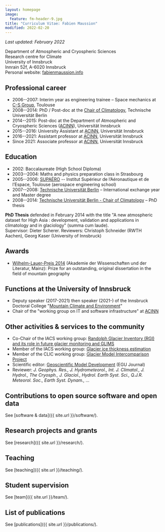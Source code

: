 ```yaml
---
layout: homepage
image:
  feature: fm-header-9.jpg
title: "Curriculum Vitae: Fabien Maussion"
modified: 2022-02-20
---
```


*Last updated: February 2022*

Department of Atmospheric and Cryospheric Sciences <br>
Research centre for Climate <br>
University of Innsbruck <br>
Innrain 52f, A-6020 Innsbruck <br>
Personal website: [fabienmaussion.info](https://fabienmaussion.info)


## Professional career

- 2006--2007: Interim year as engineering trainee – Space mechanics at [C-S Group](https://www.c-s.fr), Toulouse
- 2008--2014: PhD / Post-doc at the [Chair of Climatology](http://klima.tu-berlin.de), Technische Universität Berlin
- 2014--2015: Post-doc at the Department of Atmospheric and Cryospheric Sciences ([ACINN](https://www.uibk.ac.at/acinn)), Universität Innsbruck
- 2015--2016: University Assistant at [ACINN](https://www.uibk.ac.at/acinn), Universität Innsbruck
- 2016--2021: Assistant professor at [ACINN](https://www.uibk.ac.at/acinn), Universität Innsbruck
- Since 2021: Associate professor at [ACINN](https://www.uibk.ac.at/acinn), Universität Innsbruck

## Education

- 2002: Baccalaureate (High School Diploma)
- 2003--2004: Maths and physics preparation class in Strasbourg 
- 2005--2006: [SUPAÉRO](https://www.isae-supaero.fr/en/) -- Institut Supérieur de l’Aéronautique et de l’Espace, Toulouse (aerospace engineering school)
- 2007--2008: [Technische Universität Berlin](https://www.tu.berlin/) – International exchange year and Master degree
- 2008--2014: [Technische Universität Berlin - Chair of Climatology](https://www.klima.tu-berlin.de) – PhD thesis

**PhD Thesis** defended in February 2014 with the title "A new atmospheric dataset for High Asia : development,
validation and applications in climatology and in glaciology" (summa cum laude). <br>
Supervisor: Dieter Scherer. Reviewers: Christoph Schneider (RWTH Aachen), Georg Kaser (University of Innsbruck)

## Awards 

- [Wilhelm-Lauer-Preis 2014](https://www.adwmainz.de/wilhelm-lauer-stiftung/wilhelm-lauer-stiftung.html) (Akademie der Wissenschaften und der Literatur, Mainz): Prize for an outstanding, 
  original dissertation in the field of mountain geography 
  
## Functions at the University of Innsbruck

- Deputy speaker (2017-2021) then speaker (2021-) of the Innsbruck Doctoral College "[Mountain Climate and Environment](https://www.uibk.ac.at/alpinerraum/dps/dp-mountainclimate/)"
- Chair of the "working group on IT and software infrastructure" at [ACINN](https://www.uibk.ac.at/acinn)

## Other activities & services to the community

- Co-Chair of the IACS working group: [Randolph Glacier Inventory (RGI) and its role in future glacier monitoring and GLIMS](https://cryosphericsciences.org/activities/working-groups/rgi-working-group/)
- Member of the IACS working group: [Glacier ice thickness estimation](https://cryosphericsciences.org/activities/ice-thickness/)
- Member of the CLIC working group: [Glacier Model Intercomparison Project](http://www.climate-cryosphere.org/mips/glaciermip)
- Scientific editor: [Geoscientific Model Development](https://www.geosci-model-dev.net/) (EGU Journal)
- Reviewer: *J. Geophys. Res., J. Hydrometeorol., Int. J. Climatol., J. Hydrol., The Cryosph., J. Glaciol., Hydrol. Earth Syst. Sci., Q.J.R. Meteorol. Soc., Earth Syst. Dynam., ...*

## Contributions to open source software and open data

See [software & data]({{ site.url }}/software/).

## Research projects and grants

See [research]({{ site.url }}/research/).

## Teaching

See [teaching]({{ site.url }}/teaching/).

## Student supervision

See [team]({{ site.url }}/team/).

## List of publications

See [publications]({{ site.url }}/publications/).
